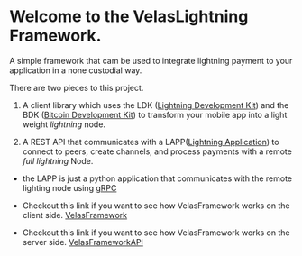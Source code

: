 # Welcome to the VelasLightning Framework.

A simple framework that cam be used to integrate lightning payment to your application in a none custodial way.

There are two pieces to this project.

1. A client library which uses the LDK ([Lightning Development Kit](https://lightningdevkit.org/)) and the BDK ([Bitcoin Development Kit](https://bitcoindevkit.org/)) to transform your mobile app into a light weight *lightning* node.
 
2. A REST API that communicates with a LAPP([Lightning Application](https://www.youtube.com/watch?v=8-CYfqVfa08)) to connect to peers, create channels, and process payments with a remote *full* *lightning* Node.
  - the LAPP is just a python application that communicates with the remote lighting node using [gRPC](https://www.youtube.com/watch?v=gnchfOojMk4)


- Checkout this link if you want to see how VelasFramework works on the client side.  [VelasFramework](VelasLightningFrameWork/README.md)

- Checkout this link if you want to see how VelasFramework works on the server side.  [VelasFrameworkAPI](VelasLightningAPI/README.md)
